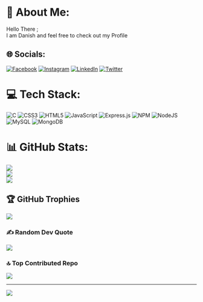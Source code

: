 # 💫 About Me:
Hello There ;<br>I am Danish and feel free to check out my Profile


## 🌐 Socials:
[![Facebook](https://img.shields.io/badge/Facebook-%231877F2.svg?logo=Facebook&logoColor=white)](https://www.facebook.com/profile.php?id=100010177694434) [![Instagram](https://img.shields.io/badge/Instagram-%23E4405F.svg?logo=Instagram&logoColor=white)](https://instagram.com/https://www.instagram.com/danish.bashir_) [![LinkedIn](https://img.shields.io/badge/LinkedIn-%230077B5.svg?logo=linkedin&logoColor=white)](https://linkedin.com/in/https://in.linkedin.com/in/danish-sofi-184318234?trk=public_profile_browsemap) [![Twitter](https://img.shields.io/badge/Twitter-%231DA1F2.svg?logo=Twitter&logoColor=white)](https://twitter.com/https://twitter.com/DanishBashir_?t=pKWFeJooAqUr6efxCp0-Iw&s=08) 

# 💻 Tech Stack:
![C](https://img.shields.io/badge/c-%2300599C.svg?style=for-the-badge&logo=c&logoColor=white) ![CSS3](https://img.shields.io/badge/css3-%231572B6.svg?style=for-the-badge&logo=css3&logoColor=white) ![HTML5](https://img.shields.io/badge/html5-%23E34F26.svg?style=for-the-badge&logo=html5&logoColor=white) ![JavaScript](https://img.shields.io/badge/javascript-%23323330.svg?style=for-the-badge&logo=javascript&logoColor=%23F7DF1E) ![Express.js](https://img.shields.io/badge/express.js-%23404d59.svg?style=for-the-badge&logo=express&logoColor=%2361DAFB) ![NPM](https://img.shields.io/badge/NPM-%23CB3837.svg?style=for-the-badge&logo=npm&logoColor=white) ![NodeJS](https://img.shields.io/badge/node.js-6DA55F?style=for-the-badge&logo=node.js&logoColor=white) ![MySQL](https://img.shields.io/badge/mysql-%2300000f.svg?style=for-the-badge&logo=mysql&logoColor=white) ![MongoDB](https://img.shields.io/badge/MongoDB-%234ea94b.svg?style=for-the-badge&logo=mongodb&logoColor=white)
# 📊 GitHub Stats:
![](https://github-readme-stats.vercel.app/api?username=DanishSofii&theme=synthwave&hide_border=true&include_all_commits=false&count_private=false)<br/>
![](https://github-readme-streak-stats.herokuapp.com/?user=DanishSofii&theme=synthwave&hide_border=true)<br/>
![](https://github-readme-stats.vercel.app/api/top-langs/?username=DanishSofii&theme=synthwave&hide_border=true&include_all_commits=false&count_private=false&layout=compact)

## 🏆 GitHub Trophies
![](https://github-profile-trophy.vercel.app/?username=DanishSofii&theme=radical&no-frame=true&no-bg=true&margin-w=4)

### ✍️ Random Dev Quote
![](https://quotes-github-readme.vercel.app/api?type=horizontal&theme=radical)

### 🔝 Top Contributed Repo
![](https://github-contributor-stats.vercel.app/api?username=DanishSofii&limit=5&theme=dark&combine_all_yearly_contributions=true)

---
[![](https://visitcount.itsvg.in/api?id=DanishSofii&icon=1&color=1)](https://visitcount.itsvg.in)

<!-- Proudly created with GPRM ( https://gprm.itsvg.in ) -->
